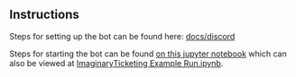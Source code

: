 ## Instructions

Steps for setting up the bot can be found here: [docs/discord][1]

Steps for starting the bot can be found [on this jupyter notebook][2] which can also be viewed at [ImaginaryTicketing Example Run.ipynb][3].

[1]: discord
[2]: https://colab.research.google.com/drive/1WJ7WBbJDYqI64YajwDf_sSTEXpdcjvQC?usp=sharing
[3]: ../ImaginaryTicketing_Example_Run.ipynb

